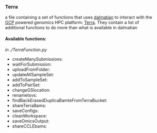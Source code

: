 ### Terra



a file containing a set of functions that uses [dalmatian]() to interact with the [GCP]() powered genomics HPC platform: [Terra](). 
They contain a list of additional functions to do more than what is available in dalmatian

#### Available functions:

_in ./TerraFunction.py_

- createManySubmissions: 
- waitForSubmission: 
- uploadFromFolder: 
- updateAllSampleSet: 
- addToSampleSet: 
- addToPairSet: 
- changeGSlocation: 
- renametsvs: 
- findBackErasedDuplicaBamteFromTerraBucket: 
- shareTerraBams: 
- saveConfigs: 
- cleanWorkspace: 
- saveOmicsOutput: 
- shareCCLEbams: 